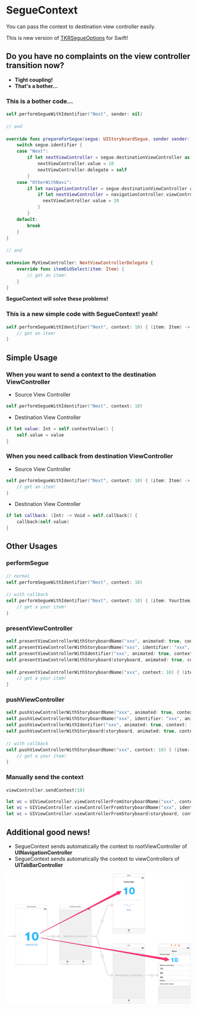 SegueContext
==================

You can pass the context to destination view controller easily.

This is new version of [TKRSegueOptions](https://github.com/tokorom/TKRSegueOptions) for Swift!

## Do you have no complaints on the view controller transition now?

- **Tight coupling!**
- **That's a bother...**

### This is a bother code...

```swift
self.performSegueWithIdentifier("Next", sender: nil)

// and

override func prepareForSegue(segue: UIStoryboardSegue, sender sender: AnyObject?) {
    switch segue.identifier {
    case "Next":
        if let nextViewController = segue.destinationViewController as? NextViewController {
            nextViewController.value = 10
            nextViewController.delegate = self
        }
    case "OtherWithNavi":
        if let navigationController = segue.destinationViewController as? UINavigationController {
            if let nextViewController = navigationController.viewControllers.first as? NextViewController {
              nextViewController.value = 20
            }
        }
    default:
        break
    }
}

// and

extension MyViewController: NextViewControllerDelegate {
    override func itemDidSelect(item: Item) {
        // get an item!
    }
}
```

**SegueContext will solve these problems!**

### This is a new simple code with SegueContext! yeah!

```swift
self.performSegueWithIdentifier("Next", context: 10) { (item: Item) -> Void in
    // get an item!
}
```

## Simple Usage

### When you want to send a context to the destination ViewController

- Source View Controller

```swift
self.performSegueWithIdentifier("Next", context: 10)
```

-  Destination View Controller

```swift
if let value: Int = self.contextValue() {
    self.value = value
}
```

### When you need callback from destination ViewController

- Source View Controller

```swift
self.performSegueWithIdentifier("Next", context: 10) { (item: Item) -> Void in
    // get an item!
}
```

-  Destination View Controller

```swift
if let callback: (Int) -> Void = self.callback() {
    callback(self.value)
}
```

## Other Usages

### performSegue

```swift
// normal
self.performSegueWithIdentifier("Next", context: 10)

// with callback
self.performSegueWithIdentifier("Next", context: 10) { (item: YourItem) -> Void in
    // get a your item!
}
```

### presentViewController

```swift
self.presentViewControllerWithStoryboardName("xxx", animated: true, context: 10)
self.presentViewControllerWithStoryboardName("xxx", identifier: "xxx", animated: true, context: 10)
self.presentViewControllerWithIdentifier("xxx", animated: true, context: 10)
self.presentViewControllerWithStoryboard(storyboard, animated: true, context: 10)

self.presentViewControllerWithStoryboardName("xxx", context: 10) { (item: YourItem) -> Void in
    // get a your item!
}
```

### pushViewController

```swift
self.pushViewControllerWithStoryboardName("xxx", animated: true, context: 10)
self.pushViewControllerWithStoryboardName("xxx", identifier: "xxx", animated: true, context: 10)
self.pushViewControllerWithIdentifier("xxx", animated: true, context: 10)
self.pushViewControllerWithStoryboard(storyboard, animated: true, context: 10)

// with callback
self.pushViewControllerWithStoryboardName("xxx", context: 10) { (item: YourItem) -> Void in
    // get a your item!
}
```

### Manually send the context

```swift
viewController.sendContext(10)
```

```swift
let vc = UIViewController.viewControllerFromStoryboardName("xxx", context: 10) as? MyViewController
let vc = UIViewController.viewControllerFromStoryboardName("xxx", identifier: "xxx", context: 10) as? MyViewController
let vc = UIViewController.viewControllerFromStoryboard(storyboard, context: 10) as? MyViewController
```

## Additional good news!

- SegueContext sends automatically the context to rootViewController of **UINavigationController**
- SegueContext sends automatically the context to viewControllers of **UITabBarController**

![send-context](images/sample.png)
